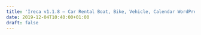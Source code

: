 ```yaml
---
title: 'Ireca v1.1.8 – Car Rental Boat, Bike, Vehicle, Calendar WordPress Theme'
date: 2019-12-04T10:40:00+01:00
draft: false
---
```


